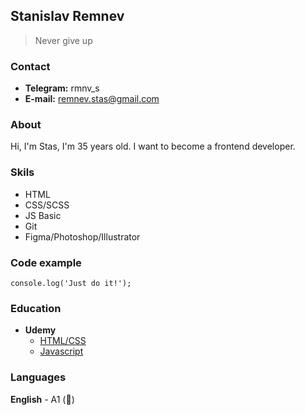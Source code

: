 ## Stanislav Remnev

> Never give up

<!-- *********    -->

### Contact

- **Telegram:** rmnv_s
- **E-mail:** remnev.stas@gmail.com

### About

Hi, I'm Stas, I'm 35 years old.
I want to become a frontend developer.

### Skils

- HTML
- CSS/SCSS
- JS Basic
- Git
- Figma/Photoshop/Illustrator

### Code example

`console.log('Just do it!');`

### Education

- **Udemy**
  - [HTML/CSS](https://www.udemy.com/course/advanced-css-and-sass/)
  - [Javascript](https://www.udemy.com/course/fundamental-javascript/learn/lecture/27898584?start=1#overview)

### Languages

**English** - A1 (🙈)

